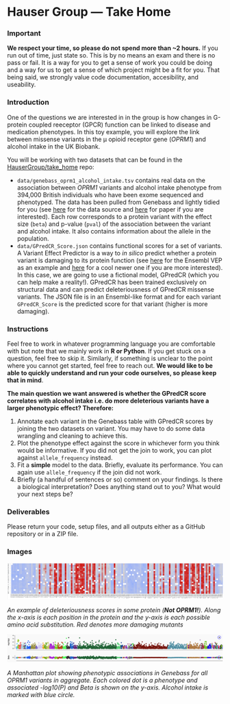 # Hauser Group — Take Home
### Important
**We respect your time, so please do not spend more than ~2 hours.** If you run out of time, just state so. This is by no means an exam and there is no pass or fail. It is a way for you to get a sense of work you could be doing and a way for us to get a sense of which project might be a fit for you. That being said, we strongly value code documentation, accesibility, and useability. 

### Introduction
One of the questions we are interested in in the group is how changes in G-protein coupled reeceptor (GPCR) function can be linked to disease and medication phenotypes. In this toy example, you will explore the link between missense variants in the μ opioid receptor gene (_OPRM1_) and alcohol intake in the UK Biobank. 

You will be working with two datasets that can be found in the [HauserGroup/take_home](https://github.com/HauserGroup/take_home) repo:
 - `data/genebass_oprm1_alcohol_intake.tsv` contains real data on the association between _OPRM1_ variants and alcohol intake phenotype from 394,000 British individuals who have been exome sequenced and phenotyped. The data has been pulled from Genebass and lightly tidied for you (see [here](https://app.genebass.org/gene/ENSG00000112038/phenotype/continuous-alcohol_intake_custom-both_sexes--custom?burdenSet=missense%7CLC&phewasOpts=1&resultLayout=small) for the data source and [here](https://doi.org/10.1016/j.xgen.2022.100168) for paper if you are interested). Each row corresponds to a protein variant with the effect size (`beta`) and p-value (`pval`) of the association between the variant and alcohol intake. It also contains information about the allele in the population. 
  - `data/GPredCR_Score.json` contains functional scores for a set of variants. A Variant Effect Predictor is a way to _in silico_ predict whether a protein variant is damaging to its protein function (see [here](https://www.ensembl.org/info/docs/tools/vep/index.html) for the Ensembl VEP as an example and [here](https://www.nature.com/articles/s41586-021-04043-8) for a cool newer one if you are more interested). In this case, we are going to use a fictional model, GPredCR (which you can help make a reality!). GPredCR has been trained exclusively on structural data and can predict deleteriousness of GPredCR missense variants. The JSON file is in an Ensembl-like format and for each variant `GPredCR_Score` is the predicted score for that variant (higher is more damaging). 

### Instructions
Feel free to work in whatever programming language you are comfortable with but note that we mainly work in **R or Python**. If you get stuck on a question, feel free to skip it. Similarly, if something is unclear to the point where you cannot get started, feel free to reach out. **We would like to be able to quickly understand and run your code ourselves, so please keep that in mind**.

**The main question we want answered is whether the GPredCR score correlates with alcohol intake i.e. do more deleterious variants have a larger phenotypic effect? Therefore:**

1. Annotate each variant in the Genebass table with GPredCR scores by joining the two datasets on variant. You may have to do some data wrangling and cleaning to achieve this. 
2. Plot the phenotype effect against the score in whichever form you think would be informative. If you did not get the join to work, you can plot against `allele_frequency` instead. 
3. Fit a **simple** model to the data. Briefly, evaluate its performance. You can again use `allele_frequency` if the join did not work. 
4. Briefly (a handful of sentences or so) comment on your findings. Is there a biological interpretation? Does anything stand out to you? What would your next steps be? 

### Deliverables
Please return your code, setup files, and all outputs either as a GitHub repository or in a ZIP file. 

### Images  
![Heatmap](score_heatmap.png)  

_An example of deleteriousness scores in some protein (**Not OPRM1!**). Along the x-axis is each position in the protein and the y-axis is each possible amino acid substitution. Red denotes more damaging mutants_

![Manhattan](genebass_associations.png)  

_A Manhattan plot showing phenotypic associations in Genebass for all OPRM1 variants in aggregate. Each colored dot is a phenotype and associated -log10(P) and Beta is shown on the y-axis. Alcohol intake is marked with blue circle._ 
